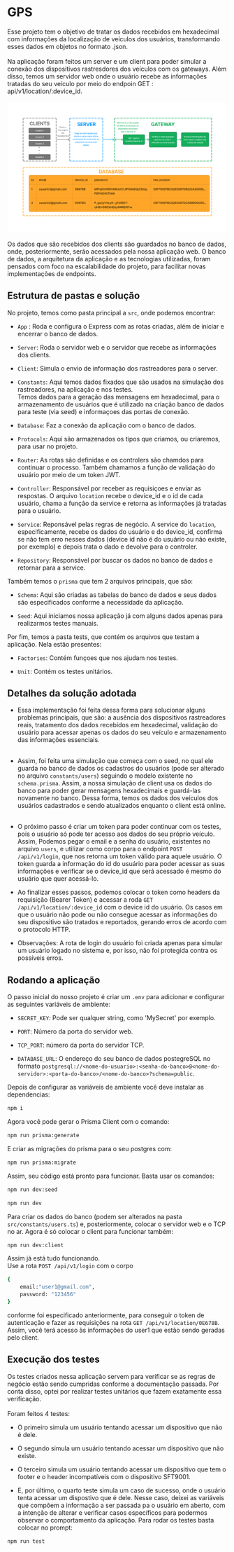 # GPS
Esse projeto tem o objetivo de tratar os dados recebidos em hexadecimal com informações da localização de veículos dos usuários, transformando esses dados em objetos no formato .json.<br/><br/>
Na aplicação foram feitos um server e um client para poder simular a conexão dos dispositivos rastresdores dos veículos com os gateways. Além disso, temos um servidor web onde o usuário recebe as informações tratadas do seu veículo por meio do endpoin GET : api/v1/location/:device_id.<br/><br/>
<img src="/assets/estruturacao.png" /><br/><br/>
Os dados que são recebidos dos clients são guardados no banco de dados, onde, posteriormente, serão acessados pela nossa aplicação web. O banco de dados, a arquitetura da aplicação e as tecnologias utilizadas, foram pensados com foco na escalabilidade do projeto, para facilitar novas implementações de endpoints.
## Estrutura de pastas e solução
No projeto, temos como pasta principal a `src`, onde podemos encontrar:

- `App` : Roda e configura o Express com as rotas criadas, além de iniciar e encerrar o banco de dados.

- `Server`: Roda o servidor web e o servidor que recebe as informações dos clients.

- `Client`: Simula o envio de informação dos rastreadores para o server. 

- `Constants`: Aqui temos dados fixados que são usados na simulação dos rastreadores, na aplicação e nos testes.<br/>
Temos dados para a geração das mensagens em hexadecimal, para o armazenamento de usuários que é utilizado na criação banco de dados para teste (via seed) e informaçoes das portas de conexão.

- `Database`: Faz a conexão da aplicação com o banco de dados.

- `Protocols`: Aqui são armazenados os tipos que criamos, ou criaremos, para usar no projeto.

- `Router`: As rotas são definidas e os controlers são chamdos para continuar o processo. Também chamamos a função de validação do usuário por meio de um token JWT.

- `Controller`: Responsável por receber as requisiçoes e enviar as respostas. O arquivo `location` recebe o device_id e o id de cada usuário, chama a função da service e retorna as informações já tratadas para o usuário.

- `Service`: Reponsável pelas regras de negócio. A service do `location`, especificamente, recebe os dados do usuário e do device_id, confirma se não tem erro nesses dados (device id não é do usuário ou não existe, por exemplo) e depois trata o dado e devolve para o controler.

- `Repository`: Responsável por buscar os dados no banco de dados e retornar para a service.

Também temos o `prisma` que tem 2 arquivos principais, que são:

-  `Schema`: Aqui são criadas as tabelas do banco de dados e seus dados são especificados conforme a necessidade da aplicação.

- `Seed`: Aqui iniciamos nossa aplicação já com alguns dados apenas para realizarmos testes manuais.

Por fim, temos a pasta tests, que contém os arquivos que testam a aplicação. Nela estão presentes:

- `Factories`: Contém funçoes que nos ajudam nos testes.

- `Unit`: Contém os testes unitários.

## Detalhes da solução adotada
- Essa implementação foi feita dessa forma para solucionar alguns problemas principais, que são: a ausência dos dispositivos rastreadores reais, tratamento dos dados recebidos em hexadecimal, validação do usuário para acessar apenas os dados do seu veículo e armazenamento das informações essenciais.<br/><br/>
- Assim, foi feita uma simulação que começa com o seed, no qual ele guarda no banco de dados os cadastros do usuários (pode ser alterado no arquivo `constants/users`) seguindo o modelo existente no `schema.prisma`. Assim, a nossa simulação de client usa os dados do banco para poder gerar mensagens hexadecimais e guardá-las novamente no banco.
Dessa forma, temos os dados dos veículos dos usuários cadastrados e sendo atualizados enquanto o client está online. <br/><br/>
- O próximo passo é criar um token para poder continuar com os testes, pois o usuário só pode ter acesso aos dados do seu próprio veículo. Assim, Podemos pegar o email e a senha do usuário, existentes no  arquivo `users`, e utilizar como corpo para o endpoint `POST /api/v1/login`, que nos retorna um token válido para aquele usuário. O token guarda a informação do id do usuário para poder acessar as suas informações e verificar se o device_id que será acessado é mesmo do usuário que quer acessá-lo.
- Ao finalizar esses passos, podemos colocar o token como headers da requisição (Bearer Token) e acessar a roda `GET /api/v1/location/:device_id` com o device id do usuário. Os casos em que o usuário não pode ou não consegue acessar as informações do seu dispositivo são tratados e reportados, gerando erros de acordo com o protocolo HTTP.

- Observações: A rota de login do usuário foi criada apenas para simular um usuário logado no sistema e, por isso, não foi protegida contra os possíveis erros.

## Rodando a aplicação
O passo inicial do nosso projeto é criar um `.env` para adicionar e configurar as seguintes variáveis de ambiente:
- `SECRET_KEY`: Pode ser qualquer string, como 'MySecret' por exemplo.

- `PORT`: Número da porta do servidor web.
- `TCP_PORT`: número da porta do servidor TCP.
- `DATABASE_URL`: O endereço do seu banco de dados postegreSQL no formato `postgresql://<nome-do-usuario>:<senha-do-banco>@<nome-do-servidor>:<porta-do-banco>/<nome-do-banco>?schema=public`.

Depois de configurar as variáveis de ambiente você deve instalar as dependencias:
```bash
npm i
```
Agora você pode gerar o Prisma Client com o comando:
```bash
npm run prisma:generate
```
E criar as migrações do prisma para o seu postgres com:
```bash
npm run prisma:migrate
```
Assim, seu  código está pronto para funcionar. Basta usar os comandos:
```bash
npm run dev:seed
```
```bash
npm run dev
``` 
Para criar os dados do banco (podem ser alterados na pasta `src/constants/users.ts`) e, posteriormente, colocar o servidor web e o TCP no ar. Agora é só colocar o client para funcionar também:
```bash
npm run dev:client
```
Assim já está tudo funcionando.<br/> Use a rota `POST /api/v1/login` com o corpo
```bash
{
    email:"user1@gmail.com",
    password: "123456"
}
``` 
conforme foi especificado anteriormente, para conseguir o token de autenticação e fazer as requisições na rota `GET /api/v1/location/0E678B`. Assim, você terá acesso às informações do user1 que estão sendo geradas pelo client.
## Execução dos testes
Os testes criados nessa aplicação servem para verificar se as regras de negócio estão sendo cumpridas conforme a documentação passada. Por conta disso, optei por realizar testes unitários que fazem exatamente essa verificação.<br/><br/>
Foram feitos 4 testes:
- O primeiro simula um usuário tentando acessar um dispositivo que não é dele.

- O segundo simula um usuário tentando acessar um dispositivo que não existe.

- O terceiro simula um usuário tentando acessar um dispositivo que tem o footer e o header incompatíveis com o dispositivo SFT9001.

- E, por último, o quarto teste simula um caso de sucesso, onde o usuário tenta acessar um dispostivo que é dele. Nesse caso, deixei as variáveis que compõem a informação a ser passada pa o usuário em aberto, com a intenção de alterar e verificar casos específicos para podermos observar o comportamento da aplicação.
Para rodar os testes basta colocar no prompt:
```bash
npm run test
```
